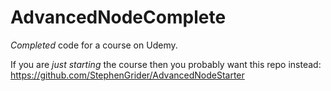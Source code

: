 # AdvancedNodeComplete
*Completed* code for a course on Udemy.

If you are *just starting* the course then you probably want this repo instead: https://github.com/StephenGrider/AdvancedNodeStarter
